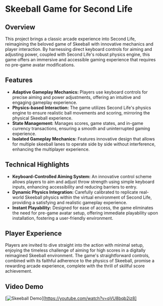 # Skeeball Game for Second Life

## Overview
This project brings a classic arcade experience into Second Life, reimagining the beloved game of Skeeball with innovative mechanics and player interaction. By harnessing direct keyboard controls for aiming and adjusting power, coupled with Second Life's robust physics engine, this game offers an immersive and accessible gaming experience that requires no pre-game avatar modifications.

## Features

- **Adaptive Gameplay Mechanics:** Players use keyboard controls for precise aiming and power adjustments, offering an intuitive and engaging gameplay experience.
- **Physics-based Interaction:** The game utilizes Second Life's physics engine to ensure realistic ball movements and scoring, mirroring the physical Skeeball experience.
- **State Management:** Manages scores, game states, and in-game currency transactions, ensuring a smooth and uninterrupted gaming experience.
- **Isolated Gameplay Mechanics:** Features innovative design that allows for multiple skeeball lanes to operate side by side without interference, enhancing the multiplayer experience.

## Technical Highlights

- **Keyboard-Controlled Aiming System:** An innovative control scheme allows players to aim and adjust throw strength using simple keyboard inputs, enhancing accessibility and reducing barriers to entry.
- **Dynamic Physics Integration:** Carefully calibrated to replicate real-world Skeeball physics within the virtual environment of Second Life, providing a satisfying and realistic gameplay experience.
- **Instant Playability:** Designed for ease of access, the game eliminates the need for pre-game avatar setup, offering immediate playability upon installation, fostering a user-friendly environment.

## Player Experience

Players are invited to dive straight into the action with minimal setup, enjoying the timeless challenge of aiming for high scores in a digitally reimagined Skeeball environment. The game's straightforward controls, combined with its faithful adherence to the physics of Skeeball, promise a rewarding arcade experience, complete with the thrill of skillful score achievement.

## Video Demo

[![Skeeball Demo](https://youtube.com/qVU8bqb2iz8/0.png)][https://youtube.com/watch?v=qVU8bqb2iz8]
